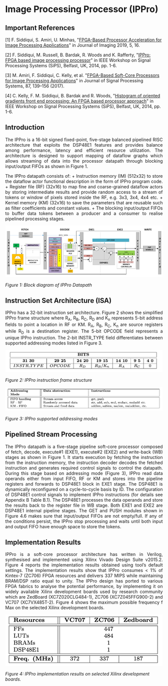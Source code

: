 # Image Processing Processor (IPPro)

## Important References
<p align="justify">

[1] F. Siddiqui, S. Amiri, U. Minhas, "[FPGA-Based Processor Acceleration for Image Processing Applications](https://www.mdpi.com/394628)" in Journal of Imaging 2019, 5, 16.

[2] F. Siddiqui, M. Russell, B. Bardak, R. Woods and K. Rafferty, "[IPPro: FPGA based image processing processor](https://ieeexplore.ieee.org/abstract/document/6986057)" in IEEE Workshop on Signal Processing Systems (SiPS), Belfast, UK, 2014, pp. 1-6.

[3] M. Amiri, F. Siddiqui, C. Kelly, et al. "[FPGA-Based Soft-Core Processors for Image Processing Applications](https://link.springer.com/article/10.1007/s11265-016-1185-7)" in Journal of Signal Processing Systems, 87, 139–156 (2017).
  
[4] C. Kelly, F. M. Siddiqui, B. Bardak and R. Woods, "[Histogram of oriented gradients front end processing: An FPGA based processor approach](https://ieeexplore.ieee.org/document/6986093)" in IEEE Workshop on Signal Processing Systems (SiPS), Belfast, UK, 2014, pp. 1-6.
</p>

## Introduction
<p align="justify">
The IPPro is a 16-bit signed fixed-point, five-stage balanced pipelined RISC architecture that exploits the DSP48E1 features and provides balance among performance, latency and efficient resource utilization. The architecture is designed to support mapping of dataflow graphs which allows streaming of data into the processor datapath through blocking input/output FIFOs as shown in Figure 1.
</p>

<p align="justify">
The IPPro datapath consists of:
+ Instruction memory (IM) (512x32) to store the dataflow actor functional description in the form of IPPro program code.
+ Register file (RF) (32x16) to map fine and coarse-grained dataflow actors by storing intermediate results and provide random access to a stream of tokens or window of pixels stored inside the RF, e.g. 3x3, 3x4, 4x4 etc.
+ Kernel memory (KM) (32x16) to save the parameters that are reusable such as filter coefficients and constant values.
+ The blocking input/output FIFOs to buffer data tokens between a producer and a consumer to realise pipelined processing stages.
</p>

![Figure 1: Block diagram of IPPro Datapath](images/IPPro-datapath.png)

*Figure 1: Block diagram of IPPro Datapath*

## Instruction Set Architecture (ISA)
<p align="justify">
IPPro has a 32-bit instruction set architecture. Figure 2 shows the simplified IPPro frame structure where R<sub>A</sub>, R<sub>B</sub>, R<sub>C</sub>, R<sub>D</sub> and K<sub>n</sub> represents 5-bit address fields to point a location in RF or KM. R<sub>A</sub>, R<sub>B</sub>, R<sub>C</sub>, K<sub>n</sub> are source registers while R<sub>D</sub> is a destination register. The 5-bit OPCODE field represents a unique IPPro instruction. The 2-bit INSTR_TYPE field differentiates between supported addressing modes listed in Figure 3.
</p>

![Figure 2: IPPro instruction frame structure](images/IPPro-frame-structure.png)

*Figure 2: IPPro instruction frame structure*

![Figure 3: IPPro supported addressing modes](images/IPPro-addressing-modes.png)

*Figure 3: IPPro supported addressing modes*

## Pipelined Stream Processing
<p align="justify">
The IPPro datapath is a five-stage pipeline soft-core processor composed of fetch, decode, execute#1 (EXE1), execute#2 (EXE2) and write-back (WB) stages as shown in Figure 1. It starts execution by fetching the instruction from the instruction memory, the instruction decoder decodes the fetched instruction and generates required control signals to control the datapath. During this stage based on addressing mode (Figure 3), IPPro read data operands either from input FIFO, RF or KM and stores into the pipeline registers and forwards to DSP48E1 block in EXE1 stage. The DSP48E1 is dynamically reconfigured on a cycle-to-cycle basis by ID. The configuration of DSP48E1 control signals to implement IPPro instructions (for details see Appendix B Table B.1). The DSP48E1 processes the data operands and store the results back to the register file in WB stage. Both EXE1 and EXE2 are DSP48E1 internal pipeline stages. The GET and PUSH modules shown in Figure 4.6 makes sure that input/output FIFOs are not empty/full. If any of the conditions persist, the IPPro stop processing and waits until both input and output FIFO have enough space to store the tokens.
</p>

## Implementation Results
<p align="justify">
IPPro is a soft-core processor architecture has written in Verilog, synthesised and implemented using Xilinx Vivado Design Suite v2015.2. Figure 4 reports the implementation results obtained using tool’s default settings. The implementation results show that IPPro consumes < 1% of Kintex-7 (ZC706) FPGA resources and delivers 337 MIPS while maintaining BRAM/DSP ratio equal to unity. The IPPro design has ported to various FPGA fabrics to analyse the potential performance, by implementing it on widely available Xilinx development boards used by research community which are ZedBoard (XC7Z020CLG484-1), ZC706 (XC7Z045FFG900-2) and VC707 (XC7VX485T-2). Figure 4 shows the maximum possible frequency f Max on the selected Xilinx development boards.
</p>

![Figure 4: IPPro implementation results on selected Xilinx development boards](images/IPPro-implementation-results.png)
  
*Figure 4: IPPro implementation results on selected Xilinx development boards.*
